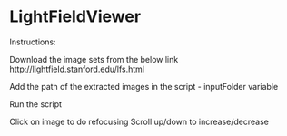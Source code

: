 # LightFieldViewer

Instructions:

Download the image sets from the below link
http://lightfield.stanford.edu/lfs.html

Add the path of the extracted images in the script - inputFolder variable

Run the script

Click on image to do refocusing
Scroll up/down to increase/decrease
